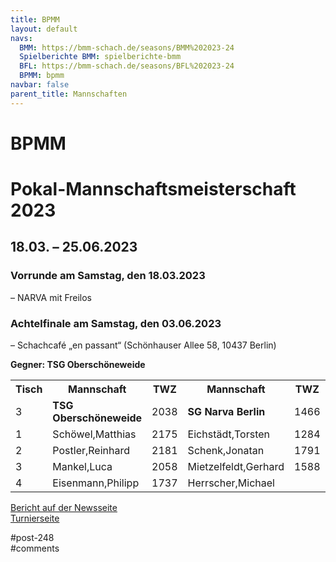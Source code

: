 ```yaml
---
title: BPMM 
layout: default
navs:
  BMM: https://bmm-schach.de/seasons/BMM%202023-24
  Spielberichte BMM: spielberichte-bmm
  BFL: https://bmm-schach.de/seasons/BFL%202023-24
  BPMM: bpmm
navbar: false
parent_title: Mannschaften
---
```

<div class="post-248 page type-page status-publish hentry" id="post-248">
<h1 class="entry-title">BPMM</h1>
<div class="entry-content">
<h1>Pokal-Mannschaftsmeisterschaft 2023</h1>
<h2>18.03. – 25.06.2023</h2>
<h3 class="heading3" id="a2"><strong>Vorrunde am Samstag, den 18.03.2023</strong></h3>
<p>– NARVA mit Freilos</p>
<h3><strong>Achtelfinale am Samstag, den 03.06.2023</strong></h3>
<p><b class="contentbold"></b> – Schachcafé „en passant“ (Schönhauser Allee 58, 10437 Berlin)</p>
<p><strong>Gegner: TSG Oberschöneweide</strong></p>
<table class="clean swiss">
<tbody>
<tr class="row1">
<th class="row1 col1 text">Tisch</th>
<th class="row1 col2 name">Mannschaft</th>
<th class="row1 col3 elo">TWZ</th>
<th class="row1 col4 name">Mannschaft</th>
<th class="row1 col5 elo">TWZ</th>
<th class="row1 col6 elo">Erg.</th>
<th class="row1 col7 text"></th>
<th class="row1 col8 elo">Erg.</th>
</tr>
<tr class="row14">
<td class="row14 col1 text">3</td>
<td class="row14 col2 name"><strong>TSG Oberschöneweide</strong></td>
<td class="row14 col3 elo">2038</td>
<td class="row14 col4 name"><strong>SG Narva Berlin</strong></td>
<td class="row14 col5 elo">1466</td>
<td class="row14 col6 elo"><strong>3</strong></td>
<td class="row14 col7 text"><strong>:</strong></td>
<td class="row14 col8 elo"><strong>1</strong></td>
</tr>
<tr class="row15">
<td class="row15 col1 text">1</td>
<td class="row15 col2 name">Schöwel,Matthias</td>
<td class="row15 col3 elo">2175</td>
<td class="row15 col4 name">Eichstädt,Torsten</td>
<td class="row15 col5 elo">1284</td>
<td class="row15 col6 elo">1</td>
<td class="row15 col7 text">:</td>
<td class="row15 col8 elo">0</td>
</tr>
<tr class="row16">
<td class="row16 col1 text">2</td>
<td class="row16 col2 name">Postler,Reinhard</td>
<td class="row16 col3 elo">2181</td>
<td class="row16 col4 name">Schenk,Jonatan</td>
<td class="row16 col5 elo">1791</td>
<td class="row16 col6 elo">½</td>
<td class="row16 col7 text">:</td>
<td class="row16 col8 elo">½</td>
</tr>
<tr class="row17">
<td class="row17 col1 text">3</td>
<td class="row17 col2 name">Mankel,Luca</td>
<td class="row17 col3 elo">2058</td>
<td class="row17 col4 name">Mietzelfeldt,Gerhard</td>
<td class="row17 col5 elo">1588</td>
<td class="row17 col6 elo">½</td>
<td class="row17 col7 text">:</td>
<td class="row17 col8 elo">½</td>
</tr>
<tr class="row18">
<td class="row18 col1 text">4</td>
<td class="row18 col2 name">Eisenmann,Philipp</td>
<td class="row18 col3 elo">1737</td>
<td class="row18 col4 name">Herrscher,Michael</td>
<td class="row18 col5 elo"></td>
<td class="row18 col6 elo">1</td>
<td class="row18 col7 text">:</td>
<td class="row18 col8 elo">0</td>
</tr>
</tbody>
</table>
<p><a href="https://www.narva-schach.de/wordpress/2023/06/04/bpmm-2023/">Bericht auf der Newsseite</a><br/>
<a href="https://www.berlinerschachverband.de/chronik-2023/articles/berliner-pokal-mannschafts-meisterschaft-2023.html" rel="noopener" target="_blank">Turnierseite</a></p>
</div><!-- .entry-content -->
</div> #post-248 
<div id="comments">
</div> #comments 
